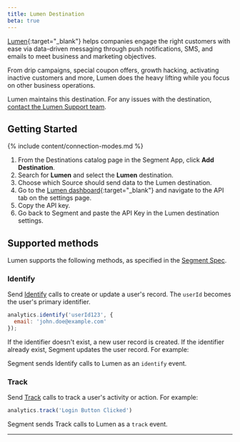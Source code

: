 ```yaml
---
title: Lumen Destination
beta: true
---
```


[Lumen](https://uselumen.co/?utm_source=segmentio&utm_medium=docs&utm_campaign=partners){:target="_blank"} helps companies engage the right customers with ease via data-driven messaging through push notifications, SMS, and emails to meet business and marketing objectives.

From drip campaigns, special coupon offers, growth hacking, activating inactive customers and more, Lumen does the heavy lifting while you focus on other business operations.


Lumen maintains this destination. For any issues with the destination, [contact the Lumen Support team](mailto:hello@uselumen.co).



## Getting Started


{% include content/connection-modes.md %}

1. From the Destinations catalog page in the Segment App, click **Add Destination**.
2. Search for **Lumen** and select the **Lumen** destination.
3. Choose which Source should send data to the Lumen destination.
4. Go to the [Lumen dashboard](https://app.uselumen.co){:target="_blank"} and navigate to the API tab on the settings page. 
5. Copy the API key. 
6. Go back to Segment and paste the API Key in the Lumen destination settings.

## Supported methods

Lumen supports the following methods, as specified in the [Segment Spec](/docs/connections/spec).

### Identify

Send [Identify](/docs/connections/spec/identify) calls to create or update a user's record. The `userId` becomes the user's primary identifier.

```js
analytics.identify('userId123', {
  email: 'john.doe@example.com'
});
```

If the identifier doesn't exist, a new user record is created. If the identifier already exist, Segment updates the user record. For example:

Segment sends Identify calls to Lumen as an `identify` event.


### Track

Send [Track](/docs/connections/spec/track) calls to track a user's activity or action. For example:

```js
analytics.track('Login Button Clicked')
```

Segment sends Track calls to Lumen as a `track` event.

---

